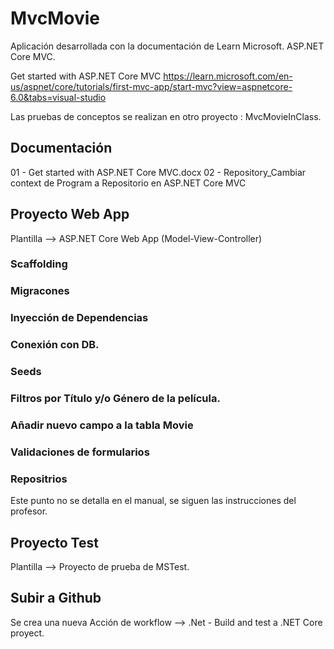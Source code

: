 # MvcMovie
Aplicación desarrollada con la documentación de Learn Microsoft. ASP.NET Core MVC.

Get started with ASP.NET Core MVC 
https://learn.microsoft.com/en-us/aspnet/core/tutorials/first-mvc-app/start-mvc?view=aspnetcore-6.0&tabs=visual-studio

Las pruebas de conceptos se realizan en otro proyecto : MvcMovieInClass.

## Documentación
01 - Get started with ASP.NET Core MVC.docx
02 - Repository_Cambiar context de Program a Repositorio en ASP.NET Core MVC

## Proyecto Web App
Plantilla --> ASP.NET Core Web App (Model-View-Controller)

### Scaffolding

### Migracones

### Inyección de Dependencias

### Conexión con DB.

### Seeds

### Filtros por Título y/o Género de la película.

### Añadir nuevo campo a la tabla Movie

### Validaciones de formularios

### Repositrios
Este punto no se detalla en el manual, se siguen las instrucciones del profesor.

## Proyecto Test
Plantilla --> Proyecto de prueba de MSTest.

## Subir a Github
Se crea una nueva Acción de workflow --> .Net - Build and test a .NET Core proyect.
